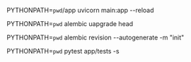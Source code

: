 

PYTHONPATH=`pwd`/app uvicorn main:app --reload

PYTHONPATH=`pwd` alembic uapgrade head

PYTHONPATH=`pwd` alembic revision --autogenerate -m "init"

PYTHONPATH=`pwd` pytest  app/tests -s